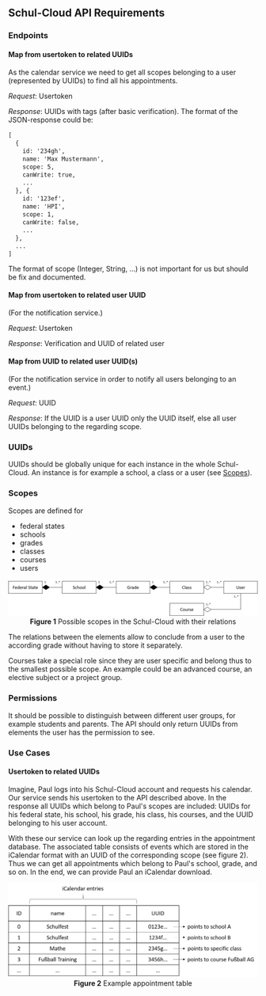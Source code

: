 ## Schul-Cloud API Requirements

### Endpoints

#### Map from usertoken to related UUIDs
As the calendar service we need to get all scopes belonging to a user (represented by UUIDs) to find all his appointments.

_Request_: Usertoken

_Response_: UUIDs with tags (after basic verification). The format of the JSON-response could be:

```
[
  {
    id: '234gh',
    name: 'Max Mustermann',
    scope: 5,
    canWrite: true,
    ...
  }, {
    id: '123ef',
    name: 'HPI',
    scope: 1,
    canWrite: false,
    ...
  },
  ...
]
```

The format of scope (Integer, String, ...) is not important for us but should be fix and documented.

#### Map from usertoken to related user UUID
(For the notification service.)

_Request_: Usertoken

_Response_: Verification and UUID of related user

#### Map from UUID to related user UUID(s)
(For the notification service in order to notify all users belonging to an event.)

_Request_: UUID

_Response_: If the UUID is a user UUID only the UUID itself, else all user UUIDs belonging to the regarding scope.

### UUIDs
UUIDs should be globally unique for each instance in the whole Schul-Cloud. An instance is for example a school, a class or a user (see [Scopes](#Scopes)).

### Scopes
Scopes are defined for
* federal states
* schools
* grades
* classes
* courses
* users

<p align="center">
  <img src="https://github.com/NHoff95/schulcloud-calendar/blob/master/scopes.png" alt="scopes"/>
  <b>Figure 1</b> Possible scopes in the Schul-Cloud with their relations
</p>

The relations between the elements allow to conclude from a user to the according grade without having to store it separately.

Courses take a special role since they are user specific and belong thus to the smallest possible scope. An example could be an advanced course, an elective subject or a project group.

### Permissions
It should be possible to distinguish between different user groups, for example students and parents. The API should only return UUIDs from elements the user has the permission to see.

### Use Cases

#### Usertoken to related UUIDs
Imagine, Paul logs into his Schul-Cloud account and requests his calendar. Our service sends his usertoken to the API described above. In the response all UUIDs which belong to Paul's scopes are included: UUIDs for his federal state, his school, his grade, his class, his courses, and the UUID belonging to his user account.

With these our service can look up the regarding entries in the appointment database. The associated table consists of events which are stored in the iCalendar format with an UUID of the corresponding scope (see figure 2). Thus we can get all appointments which belong to Paul's school, grade, and so on. In the end, we can provide Paul an iCalendar download.

<p align="center">
  <img src="https://github.com/NHoff95/schulcloud-calendar/blob/master/appointment-table.png" alt="appointment table"/>
  <b>Figure 2</b> Example appointment table
</p>
